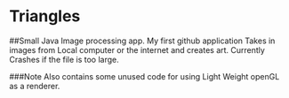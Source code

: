 # Triangles
##Small Java Image processing app.
My first github application
Takes in images from Local computer or the internet and creates art.
Currently Crashes if the file is too large.

###Note
Also contains some unused code for using Light Weight openGL as a renderer.

